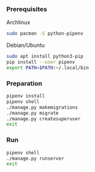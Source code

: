 ### Prerequisites

Archlinux
```sh
sudo pacman -S python-pipenv
```

Debian/Ubuntu
```sh
sudo apt install python3-pip
pip install --user pipenv
export PATH=$PATH:~/.local/bin
```

### Preparation
```sh
pipenv install
pipenv shell
./manage.py makemigrations
./manage.py migrate
./manage.py createsuperuser
exit
```

### Run
```sh
pipenv shell
./manage.py runserver
exit
```
